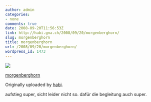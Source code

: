 ```yaml
---
author: admin
categories:
- none
comments: true
date: 2008-09-20T11:56:53Z
link: http://habi.gna.ch/2008/09/20/morgenberghorn/
slug: morgenberghorn
title: morgenberghorn
url: /2008/09/20/morgenberghorn/
wordpress_id: 1473
---
```


[![](http://farm4.static.flickr.com/3049/2871733155_cb1f3e9f22_m.jpg)](http://www.flickr.com/photos/habi/2871733155/)
   

 
  [morgenberghorn](http://www.flickr.com/photos/habi/2871733155/)
    

  Originally uploaded by [habi](http://www.flickr.com/people/habi/).
 



aufstieg super, sicht leider nicht so. dafür die begleitung auch super.
  

